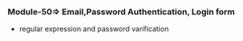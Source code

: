 ### Module-50=> Email,Password Authentication, Login form
- regular expression and password varification
